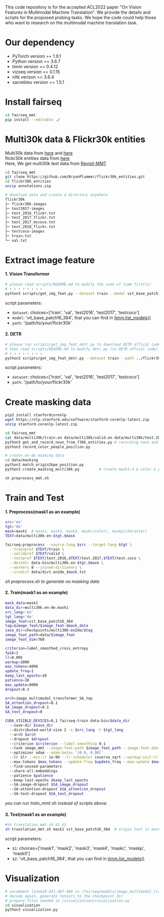 This code repository is for the accepted ACL2022 paper "On Vision Features in Multimodal Machine Translation". We provide the details and scripts for the proposed probing tasks. We hope the code could help those who want to research on the multimodal machine translation task.
# Our dependency

* PyTorch version == 1.9.1
* Python version == 3.6.7
* timm version == 0.4.12
* vizseq version == 0.1.15
* nltk verison == 3.6.4
* sacrebleu version == 1.5.1

# Install fairseq

```bash
cd fairseq_mmt
pip install --editable ./
```

# Multi30k data & Flickr30k entities
Multi30k data from [here](https://github.com/multi30k/dataset) and [here](https://www.statmt.org/wmt17/multimodal-task.html)  
flickr30k entities data from [here](https://github.com/BryanPlummer/flickr30k_entities)  
Here, We get multi30k text data from [Revisit-MMT](https://github.com/LividWo/Revisit-MMT)
```bash
cd fairseq_mmt
git clone https://github.com/BryanPlummer/flickr30k_entities.git
cd flickr30k_entities
unzip annotations.zip

# download data and create a directory anywhere
flickr30k
├─ flickr30k-images
├─ test2017-images
├─ test_2016_flickr.txt
├─ test_2017_flickr.txt
├─ test_2017_mscoco.txt
├─ test_2018_flickr.txt
├─ testcoco-images
├─ train.txt
└─ val.txt
```

# Extract image feature
#### 1. Vision Transformer 
  ```bash
  # please read scripts/README.md to modify the code of timm firstly!
  # ⬆ ⬆ ⬆ ⬆ ⬆ ⬆ ⬆ ⬆
  python3 scripts/get_img_feat.py --dataset train --model vit_base_patch16_384 --path ../flickr30k
  ```
  script parameters:
  - ```dataset```: choices=['train', 'val', 'test2016', 'test2017', 'testcoco']
  - ```model```:  'vit_base_patch16_384', that you can find in [timm.list_models()](https://github.com/rwightman/pytorch-image-models/)
  - ```path```:    '/path/to/your/flickr30k'
  
#### 2. DETR 
  ```bash
  # please run scripts/get_img_feat_detr.py to download DETR offical code and model firstly
  # then read scripts/README.md to modify detr.py (in DETR offical code) to return image feature
  # ⬆ ⬆ ⬆ ⬆ ⬆ ⬆ ⬆ ⬆
  python3 scripts/get_img_feat_detr.py --dataset train --path ../flickr30k
  ```
  script parameters:
  - ```dataset```: choices=['train', 'val', 'test2016', 'test2017', 'testcoco']
  - ```path```:    '/path/to/your/flickr30k'

# Create masking data
```bash
pip3 install stanfordcorenlp 
wget https://nlp.stanford.edu/software/stanford-corenlp-latest.zip
unzip stanford-corenlp-latest.zip

cd fairseq_mmt
cat data/multi30k/train.en data/multi30k/valid.en data/multi30k/test.2016.en > train_val_test2016.en
python3 get_and_record_noun_from_f30k_entities.py # recording noun and nouns position in each sentence by flickr30k_entities
python3 record_color_people_position.py

# create en-de masking data
cd data/masking
python3 match_origin2bpe_position.py
python3 create_masking_multi30k.py         # create mask1-4 & color & people data 

sh preprocess_mmt.sh
```

# Train and Test
#### 1. Preprocess(mask1 as an example)
```bash
src='en'
tgt='de'
mask=mask1  # mask1, mask2, mask3, maskc(color), maskp(character)
TEXT=data/multi30k-en-$tgt.$mask

fairseq-preprocess --source-lang $src --target-lang $tgt \
  --trainpref $TEXT/train \
  --validpref $TEXT/valid \
  --testpref $TEXT/test.2016,$TEXT/test.2017,$TEXT/test.coco \
  --destdir data-bin/multi30k.en-$tgt.$mask \
  --workers 8 --joined-dictionary \
  --srcdict data/dict.en2de_$mask.txt
```
*sh preprocess.sh to generate no masking data*
#### 2. Train(mask1 as an example)
```bash
mask_data=mask1
data_dir=multi30k.en-de.mask1
src_lang='en'
tgt_lang='de'
image_feat=vit_base_patch16_384
tag=$image_feat/$image_feat-$mask_data
save_dir=checkpoints/multi30k-en2de/$tag
image_feat_path=data/$image_feat
image_feat_dim=768

criterion=label_smoothed_cross_entropy
fp16=1
lr=0.005
warmup=2000
max_tokens=4096
update_freq=1
keep_last_epochs=10
patience=10
max_update=8000
dropout=0.3

arch=image_multimodal_transformer_SA_top
SA_attention_dropout=0.1
SA_image_dropout=0.1
SA_text_dropout=0

CUDA_VISIBLE_DEVICES=0,1 fairseq-train data-bin/$data_dir
  --save-dir $save_dir
  --distributed-world-size 2 -s $src_lang -t $tgt_lang
  --arch $arch
  --dropout $dropout
  --criterion $criterion --label-smoothing 0.1
  --task image_mmt --image-feat-path $image_feat_path --image-feat-dim $image_feat_dim
  --optimizer adam --adam-betas '(0.9, 0.98)'
  --lr $lr --min-lr 1e-09 --lr-scheduler inverse_sqrt --warmup-init-lr 1e-07 --warmup-updates $warmup
  --max-tokens $max_tokens --update-freq $update_freq --max-update $max_update
  --find-unused-parameters
  --share-all-embeddings
  --patience $patience
  --keep-last-epochs $keep_last_epochs
  --SA-image-dropout $SA_image_dropout
  --SA-attention-dropout $SA_attention_dropout
  --SA-text-dropout $SA_text_dropout
```
*you can run train_mmt.sh instead of scripts above.*
#### 3. Test(mask1 as an example)
```bash
#sh translation_mmt.sh $1 $2
sh translation_mmt.sh mask1 vit_base_patch16_384  # origin text is mask0
```
script parameters:
- ```$1```: choices=['mask1', 'mask2', 'mask3', 'mask4', 'maskc', 'maskp', 'mask0']
- ```$2```:  'vit_base_patch16_384', that you can find in [timm.list_models()](https://github.com/rwightman/pytorch-image-models/)

# Visualization
```bash
# uncomment line429-431,487-488 in /fairseq/models/image_multimodal_transformer_SA.py
# decode again, generate tensors to the checkpoint dir
# prepare files needed in /visualization/visualization.py
cd visualization
python3 visualization.py
```
